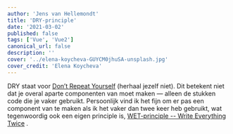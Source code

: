 ```yaml
---
author: 'Jens van Hellemondt'
title: 'DRY-principle'
date: '2021-03-02' 
published: false
tags: ['Vue', 'Vue2']
canonical_url: false 
description: ''
cover: '../elena-koycheva-GUYCM0jhuSA-unsplash.jpg'
cover_credit: 'Elena Koycheva'
---
```


DRY staat voor [Don’t Repeat Yourself](https://en.wikipedia.org/wiki/Don%27t_repeat_yourself) (herhaal jezelf niet). Dit
betekent niet dat je overal aparte componenten van moet maken — alleen de stukken code die je vaker gebruikt.
Persoonlijk vind ik het fijn om er pas een component van te maken als ik het vaker dan twee keer heb gebruikt, wat
tegenwoordig ook een eigen principle
is, [WET-principle -- Write Everything Twice](https://dev.to/wuz/stop-trying-to-be-so-dry-instead-write-everything-twice-wet-5g33)
. 
